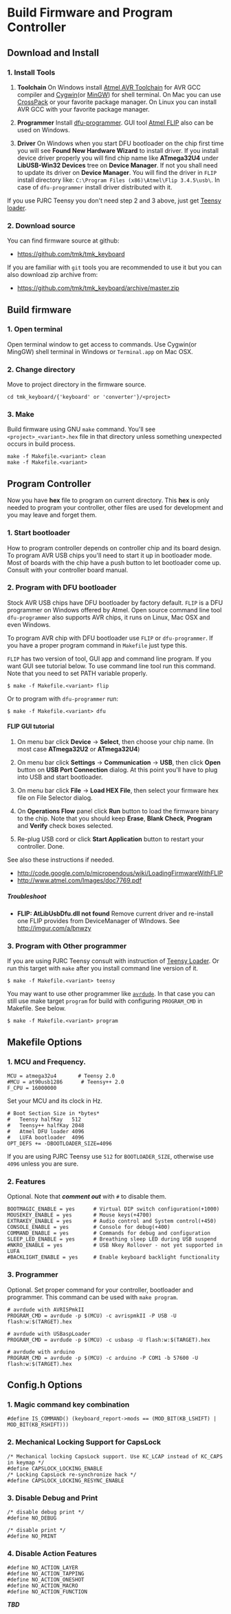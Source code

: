 Build Firmware and Program Controller
=====================================


Download and Install
--------------------
### 1. Install Tools

1. **Toolchain** On Windows install [Atmel AVR Toolchain][atmelgcc] for AVR GCC compiler and [Cygwin][cygwin](or [MinGW][mingw]) for shell terminal. On Mac you can use [CrossPack][crosspack] or your favorite package manager. On Linux you can install AVR GCC with your favorite package manager.

2. **Programmer** Install [dfu-programmer][dfu-prog]. GUI tool [Atmel FLIP][flip] also can be used on Windows.

3. **Driver** On Windows when you start DFU bootloader on the chip first time you will see **Found New Hardware Wizard** to install driver. If you install device driver properly you will find chip name like **ATmega32U4** under **LibUSB-Win32 Devices** tree on **Device Manager**. If not you shall need to update its driver on **Device Manager**. You will find the driver in `FLIP` install directory like: `C:\Program Files (x86)\Atmel\Flip 3.4.5\usb\`. In case of `dfu-programmer` install driver distributed with it.

If you use PJRC Teensy you don't need step 2 and 3 above, just get [Teensy loader][teensy-loader].


### 2. Download source
You can find firmware source at github:

- <https://github.com/tmk/tmk_keyboard>

If you are familiar with `git` tools you are recommended to use it but you can also download zip archive from:

- <https://github.com/tmk/tmk_keyboard/archive/master.zip>


Build firmware
--------------
### 1. Open terminal
Open terminal window to get access to commands. Use Cygwin(or MingGW) shell terminal in Windows or `Terminal.app` on Mac OSX.

### 2. Change directory
Move to project directory in the firmware source.

    cd tmk_keyboard/{'keyboard' or 'converter'}/<project>

### 3. Make
Build firmware using GNU `make` command. You'll see `<project>_<variant>.hex` file in that directory unless something unexpected occurs in build process.


    make -f Makefile.<variant> clean
    make -f Makefile.<variant>




Program Controller
------------------
Now you have **hex** file to program on current directory. This **hex** is only needed to program your controller, other files are used for development and you may leave and forget them.

### 1. Start bootloader
How to program controller depends on controller chip and its board design. To program AVR USB chips you'll need to start it up in bootloader mode. Most of boards with the chip have a push button to let bootloader come up. Consult with your controller board manual.

### 2. Program with DFU bootloader
Stock AVR USB chips have DFU bootloader by factory default. `FLIP` is a DFU programmer on Windows offered by Atmel. Open source command line tool `dfu-programmer` also supports AVR chips, it runs on Linux, Mac OSX and even Windows.

To program AVR chip with DFU bootloader use `FLIP` or `dfu-programmer`.
If you have a proper program command in `Makefile` just type this.

`FLIP` has two version of tool, GUI app and command line program. If you want GUI see tutorial below.
To use command line tool run this command. Note that you need to set PATH variable properly.

    $ make -f Makefile.<variant> flip

Or to program with `dfu-programmer` run:

    $ make -f Makefile.<variant> dfu

#### FLIP GUI tutorial
1. On menu bar click **Device** -> **Select**, then choose your chip name. (In most case **ATmega32U2** or **ATmega32U4**)
2. On menu bar click **Settings** -> **Communication** -> **USB**, then click **Open** button on **USB Port Connection** dialog. At this point you'll have to plug into USB and start bootloader.

3. On menu bar click **File** -> **Load HEX File**, then select your firmware hex file on File Selector dialog.
4. On **Operations Flow** panel click **Run** button to load the firmware binary to the chip. Note that you should keep **Erase**, **Blank Check**, **Program** and **Verify** check boxes selected.
5. Re-plug USB cord or click **Start Application** button to restart your controller.
Done.

See also these instructions if needed.

- <http://code.google.com/p/micropendous/wiki/LoadingFirmwareWithFLIP>
- <http://www.atmel.com/Images/doc7769.pdf>


##### Troubleshoot
* **FLIP: AtLibUsbDfu.dll not found**
Remove current driver and re-install one FLIP provides from DeviceManager of WIndows. See <http://imgur.com/a/bnwzy>


### 3. Program with Other programmer
If you are using PJRC Teensy consult with instruction of [Teensy Loader][teensy-loader]. Or run this target with `make` after you install command line version of it.

    $ make -f Makefile.<variant> teensy

You may want to use other programmer like [`avrdude`][avrdude]. In that case you can still use make target `program` for build with configuring `PROGRAM_CMD` in Makefile. See below.

    $ make -f Makefile.<variant> program


[atmelgcc]:     http://www.atmel.com/tools/ATMELAVRTOOLCHAINFORWINDOWS.aspx
[cygwin]:       https://www.cygwin.com/
[mingw]:        http://www.mingw.org/
[crosspack]:    http://www.obdev.at/products/crosspack/index.html
[flip]:         http://www.atmel.com/tools/FLIP.aspx
[dfu-prog]:     http://dfu-programmer.sourceforge.net/
[teensy-loader]:http://www.pjrc.com/teensy/loader.html
[avrdude]:      http://savannah.nongnu.org/projects/avrdude/



Makefile Options
----------------
### 1. MCU and Frequency.

    MCU = atmega32u4       # Teensy 2.0
    #MCU = at90usb1286      # Teensy++ 2.0
    F_CPU = 16000000

Set your MCU and its clock in Hz.

    # Boot Section Size in *bytes*
    #   Teensy halfKay   512
    #   Teensy++ halfKay 2048
    #   Atmel DFU loader 4096
    #   LUFA bootloader  4096
    OPT_DEFS += -DBOOTLOADER_SIZE=4096

If you are using PJRC Teensy use `512` for `BOOTLOADER_SIZE`, otherwise use `4096` unless you are sure.

### 2. Features
Optional. Note that ***comment out*** with `#` to disable them.

    BOOTMAGIC_ENABLE = yes      # Virtual DIP switch configuration(+1000)
    MOUSEKEY_ENABLE = yes       # Mouse keys(+4700)
    EXTRAKEY_ENABLE = yes       # Audio control and System control(+450)
    CONSOLE_ENABLE = yes        # Console for debug(+400)
    COMMAND_ENABLE = yes        # Commands for debug and configuration
    SLEEP_LED_ENABLE = yes      # Breathing sleep LED during USB suspend
    #NKRO_ENABLE = yes          # USB Nkey Rollover - not yet supported in LUFA
    #BACKLIGHT_ENABLE = yes     # Enable keyboard backlight functionality

### 3. Programmer
Optional. Set proper command for your controller, bootloader and programmer. This command can be used with `make program`.

    # avrdude with AVRISPmkII
    PROGRAM_CMD = avrdude -p $(MCU) -c avrispmkII -P USB -U flash:w:$(TARGET).hex

    # avrdude with USBaspLoader
    PROGRAM_CMD = avrdude -p $(MCU) -c usbasp -U flash:w:$(TARGET).hex

    # avrdude with arduino
    PROGRAM_CMD = avrdude -p $(MCU) -c arduino -P COM1 -b 57600 -U flash:w:$(TARGET).hex



Config.h Options
----------------
### 1. Magic command key combination

    #define IS_COMMAND() (keyboard_report->mods == (MOD_BIT(KB_LSHIFT) | MOD_BIT(KB_RSHIFT)))

### 2. Mechanical Locking Support for CapsLock

    /* Mechanical locking CapsLock support. Use KC_LCAP instead of KC_CAPS in keymap */
    #define CAPSLOCK_LOCKING_ENABLE
    /* Locking CapsLock re-synchronize hack */
    #define CAPSLOCK_LOCKING_RESYNC_ENABLE

### 3. Disable Debug and Print

    /* disable debug print */
    #define NO_DEBUG

    /* disable print */
    #define NO_PRINT

### 4. Disable Action Features

    #define NO_ACTION_LAYER
    #define NO_ACTION_TAPPING
    #define NO_ACTION_ONESHOT
    #define NO_ACTION_MACRO
    #define NO_ACTION_FUNCTION

***TBD***
